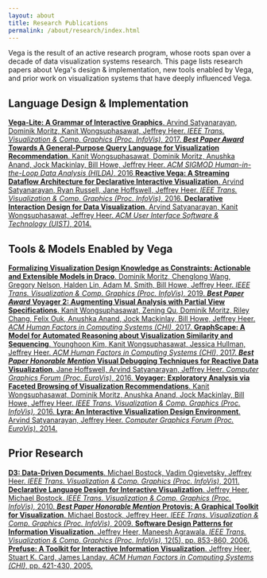 ```yaml
---
layout: about
title: Research Publications
permalink: /about/research/index.html
---
```


Vega is the result of an active research program, whose roots span over a decade of data visualization systems research. This page lists research papers about Vega's design &amp; implementation, new tools enabled by Vega, and prior work on visualization systems that have deeply influenced Vega.

## Language Design &amp; Implementation

<a class="citation" href="http://idl.cs.washington.edu/papers/vega-lite">
<strong>Vega-Lite: A Grammar of Interactive Graphics</strong>.
Arvind Satyanarayan, Dominik Moritz, Kanit Wongsuphasawat, Jeffrey Heer.
<em>IEEE Trans. Visualization & Comp. Graphics (Proc. InfoVis)</em>, 2017.
<em><strong>Best Paper Award</strong></em>
</a>

<a class="citation" href="http://idl.cs.washington.edu/papers/compassql">
<strong>Towards A General-Purpose Query Language for Visualization Recommendation</strong>.
Kanit Wongsuphasawat, Dominik Moritz, Anushka Anand, Jock Mackinlay, Bill Howe, Jeffrey Heer.
<em>ACM SIGMOD Human-in-the-Loop Data Analysis (HILDA)</em>, 2016
</a>

<a class="citation" href="http://idl.cs.washington.edu/papers/reactive-vega-architecture">
<strong>Reactive Vega: A Streaming Dataflow Architecture for Declarative Interactive Visualization</strong>.
Arvind Satyanarayan, Ryan Russell, Jane Hoffswell, Jeffrey Heer.
<em>IEEE Trans. Visualization & Comp. Graphics (Proc. InfoVis)</em>, 2016.
</a>

<a class="citation" href="http://idl.cs.washington.edu/papers/reactive-vega">
<strong>Declarative Interaction Design for Data Visualization</strong>.
Arvind Satyanarayan, Kanit Wongsuphasawat, Jeffrey Heer.
<em>ACM User Interface Software & Technology (UIST)</em>, 2014.
</a>


## Tools &amp; Models Enabled by Vega

<a class="citation" href="http://idl.cs.washington.edu/papers/draco">
<strong>Formalizing Visualization Design Knowledge as Constraints: Actionable and Extensible Models in Draco</strong>.
Dominik Moritz, Chenglong Wang, Gregory Nelson, Halden Lin, Adam M. Smith, Bill Howe, Jeffrey Heer.
<em>IEEE Trans. Visualization & Comp. Graphics (Proc. InfoVis)</em>, 2019.
<em><strong>Best Paper Award</strong></em>
</a>

<a class="citation" href="http://idl.cs.washington.edu/papers/voyager2">
<strong>Voyager 2: Augmenting Visual Analysis with Partial View Specifications</strong>.
Kanit Wongsuphasawat, Zening Qu, Dominik Moritz, Riley Chang, Felix Ouk, Anushka Anand, Jock Mackinlay, Bill Howe, Jeffrey Heer.
<em>ACM Human Factors in Computing Systems (CHI)</em>, 2017.
</a>

<a class="citation" href="http://idl.cs.washington.edu/papers/graphscape">
<strong>GraphScape: A Model for Automated Reasoning about Visualization Similarity and Sequencing</strong>.
Younghoon Kim, Kanit Wongsuphasawat, Jessica Hullman, Jeffrey Heer.
<em>ACM Human Factors in Computing Systems (CHI)</em>, 2017.
<em><strong>Best Paper Honorable Mention</strong></em>
</a>

<a class="citation" href="http://idl.cs.washington.edu/papers/vega-debugging">
<strong>Visual Debugging Techniques for Reactive Data Visualization</strong>.
Jane Hoffswell, Arvind Satyanarayan, Jeffrey Heer.
<em>Computer Graphics Forum (Proc. EuroVis)</em>, 2016.
</a>

<a class="citation" href="http://idl.cs.washington.edu/papers/voyager">
<strong>Voyager: Exploratory Analysis via Faceted Browsing of Visualization Recommendations</strong>.
Kanit Wongsuphasawat, Dominik Moritz, Anushka Anand, Jock Mackinlay, Bill Howe, Jeffrey Heer.
<em>IEEE Trans. Visualization & Comp. Graphics (Proc. InfoVis)</em>, 2016.
</a>

<a class="citation" href="http://idl.cs.washington.edu/papers/lyra">
<strong>Lyra: An Interactive Visualization Design Environment</strong>.
Arvind Satyanarayan, Jeffrey Heer.
<em>Computer Graphics Forum (Proc. EuroVis)</em>, 2014.
</a>


## Prior Research

<a class="citation" href="http://idl.cs.washington.edu/papers/d3">
<strong>D3: Data-Driven Documents</strong>.
Michael Bostock, Vadim Ogievetsky, Jeffrey Heer.
<em>IEEE Trans. Visualization & Comp. Graphics (Proc. InfoVis)</em>, 2011.
</a>

<a class="citation" href="http://idl.cs.washington.edu/papers/protovis-design">
<strong>Declarative Language Design for Interactive Visualization</strong>.
Jeffrey Heer, Michael Bostock.
<em>IEEE Trans. Visualization & Comp. Graphics (Proc. InfoVis)</em>, 2010.
<em><strong>Best Paper Honorable Mention</strong></em>
</a>

<a class="citation" href="http://idl.cs.washington.edu/papers/protovis">
<strong>Protovis: A Graphical Toolkit for Visualization</strong>.
Michael Bostock, Jeffrey Heer.
<em>IEEE Trans. Visualization & Comp. Graphics (Proc. InfoVis)</em>, 2009.
</a>

<a class="citation" href="http://idl.cs.washington.edu/papers/infovis-design-patterns">
<strong>Software Design Patterns for Information Visualization</strong>.
Jeffrey Heer, Maneesh Agrawala.
<em>IEEE Trans. Visualization & Comp. Graphics (Proc. InfoVis)</em>, 12(5), pp. 853-860, 2006.
</a>

<a class="citation" href="http://idl.cs.washington.edu/papers/prefuse">
<strong>Prefuse: A Toolkit for Interactive Information Visualization</strong>.
Jeffrey Heer, Stuart K. Card, James Landay.
<em>ACM Human Factors in Computing Systems (CHI)</em>, pp. 421-430, 2005.
</a>

